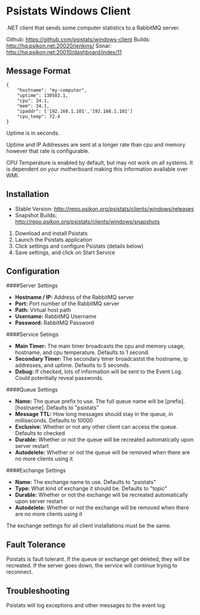 Psistats Windows Client
=======================

.NET client that sends some computer statistics to a RabbitMQ server.

Github: https://github.com/psistats/windows-client
Builds: http://hq.psikon.net:20020/jenkins/
Sonar: http://hq.psikon.net:20010/dashboard/index/11

Message Format
--------------
```
{
    "hostname": "my-computer",
    "uptime": 130583.1,
    "cpu": 24.1,
    "mem": 34.1,
    "ipaddr": ['192.168.1.101','192.168.1.102']
    "cpu_temp": 72.4
}
```

Uptime is in seconds.

Uptime and IP Addresses are sent at a longer rate than cpu and memory however that rate is configurable.

CPU Temperature is enabled by default, but may not work on all systems. It is dependent on your motherboard making this information available over WMI.

Installation
------------

- Stable Version: http://repo.psikon.org/psistats/clients/windows/releases
- Snapshot Builds: http://repo.psikon.org/psistats/clients/windows/snapshots

1. Download and install Psistats
2. Launch the Psistats application
3. Click settings and configure Psistats (details below)
4. Save settings, and click on Start Service

Configuration
-------------

####Server Settings
* **Hostname / IP:** Address of the RabbitMQ server
* **Port:** Port number of the RabbitMQ server
* **Path:** Virtual host path
* **Username:** RabbitMQ Username
* **Password:** RabbitMQ Password

####Service Setings
* **Main Timer:** The main timer broadcasts the cpu and memory usage, hostname, and cpu temperature. Defaults to 1 second.
* **Secondary Timer:** The secondary timer broadcastst the hostname, ip addresses, and uptime. Defaults to 5 seconds.
* **Debug:** If checked, lots of information will be sent to the Event Log. Could potentially reveal passwords.

####Queue Settings
* **Name:** The queue prefix to use. The full queue name will be [prefix].[hostname]. Defaults to "psistats"
* **Message TTL:** How long messages should stay in the queue, in milliseconds. Defaults to 10000
* **Exclusive:** Whether or not any other client can access the queue. Defaults to checked
* **Durable:** Whether or not the queue will be recreated automatically upon server restart
* **Autodelete:** Whether or not the queue will be removed when there are no more clients using it

####Exchange Settings
* **Name:** The exchange name to use. Defaults to "psistats"
* **Type:** What kind of exchange it should be. Defaults to "topic"
* **Durable:** Whether or not the exchange will be recreated automatically upon server restart
* **Autodelete:** Whether or not the exchange will be removed when there are no more clients using it 

The exchange settings for all client installations must be the same.

Fault Tolerance
---------------

Psistats is fault tolerant. If the queue or exchange get deleted, they will be recreated. If the server goes down, the service will continue trying to reconnect.

Troubleshooting
---------------

Psistats will log exceptions and other messages to the event log.
